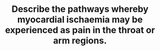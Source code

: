 ---
title: "Describe the pathways whereby myocardial ischaemia may be experienced as pain in the throat or arm regions."
entityType: SAQ
exam: PEX
college: ANZCA
year: 2008
sitting: A
question: 14
passRate: 21
EC_expectedDomains:
- "Good candidates gave a definition, described the embryological derivation, why pain is referred and described the correct pathways involved from stimulus, pain receptors and the end point as pain."
EC_extraCredit:
- "Only a very few candidates described the correct nerve roots involved."
EC_errorsCommon:
- "This question was generally very poorly answered."
- "A significant number of candidates didn’t answer the question at all (blank answer booklets) and a number of candidates wrote only 1 – 2 lines."
- "A number of candidates described myocardial work or the components of cardiac output."
- "A number described the sympathetic chain."
---